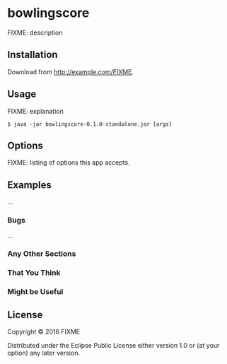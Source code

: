 # bowlingscore

FIXME: description

## Installation

Download from http://example.com/FIXME.

## Usage

FIXME: explanation

    $ java -jar bowlingscore-0.1.0-standalone.jar [args]

## Options

FIXME: listing of options this app accepts.

## Examples

...

### Bugs

...

### Any Other Sections
### That You Think
### Might be Useful

## License

Copyright © 2016 FIXME

Distributed under the Eclipse Public License either version 1.0 or (at
your option) any later version.
